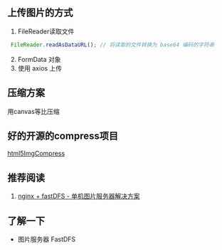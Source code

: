 <!-- 
  上传图片时压缩优化的方案
 -->
 ## 上传图片的方式
 <!-- https://segmentfault.com/a/1190000017781605 -->
 1. FileReader读取文件
 ```javascript
  FileReader.readAsDataURL(); // 将读取的文件转换为 base64 编码的字符串
 ```
 2. FormData 对象
 3. 使用 axios 上传

## 压缩方案
<!-- 
  https://juejin.im/post/5c5568c8518825622243a3a5

  https://hongxuwei.github.io/2019/03/08/%E5%89%8D%E7%AB%AF/%E5%89%8D%E7%AB%AF%E5%9B%BE%E7%89%87%E5%8E%8B%E7%BC%A9%E4%B8%8A%E4%BC%A0/index.html
 -->
用canvas等比压缩

## 好的开源的compress项目
[html5ImgCompress](https://github.com/mhbseal/html5ImgCompress)

## 推荐阅读
1. [nginx + fastDFS - 单机图片服务器解决方案](https://cloud.tencent.com/developer/article/1085098)

## 了解一下
- 图片服务器 FastDFS